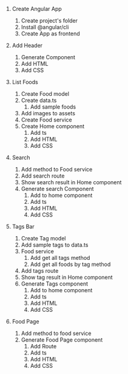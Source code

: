 1. Create Angular App
    1. Create project's folder
    2. Install @angular/cli
    3. Create App as frontend

2. Add Header
    1. Generate Component
    2. Add HTML
    3. Add CSS

3. List Foods
    1. Create Food model
    2. Create data.ts
        1. Add sample foods
    3. Add images to assets
    4. Create Food service
    5. Create Home component
        1. Add ts
        2. Add HTML
        3. Add CSS

4. Search
    1. Add method to Food service
    2. Add search route
    3. Show search result in Home component
    4. Generate search Component
        1. Add to home component
        2. Add ts
        3. Add HTML
        4. Add CSS

7. Tags Bar
    1. Create Tag model
    2. Add sample tags to data.ts
    3. Food service
        1. Add get all tags method
        2. Add get all foods by tag method
    4. Add tags route
    5. Show tag result in Home component
    6. Generate Tags component
        1. Add to home component
        2. Add ts
        3. Add HTML
        4. Add CSS

6. Food Page
    1. Add method to food service
    2. Generate Food Page component
        1. Add Route
        2. Add ts
        3. Add HTML
        4. Add CSS